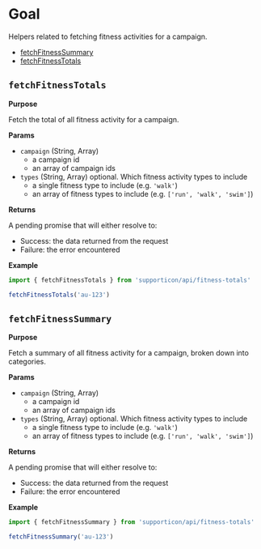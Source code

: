 # Goal

Helpers related to fetching fitness activities for a campaign.

- [fetchFitnessSummary](#fetchFitnessSummary)
- [fetchFitnessTotals](#fetchFitnessSummary)

## `fetchFitnessTotals`

**Purpose**

Fetch the total of all fitness activity for a campaign.

**Params**

- `campaign` (String, Array)
  - a campaign id
  - an array of campaign ids
- `types` (String, Array) optional. Which fitness activity types to include
  - a single fitness type to include (e.g. `'walk'`)
  - an array of fitness types to include (e.g. `['run', 'walk', 'swim']`)

**Returns**

A pending promise that will either resolve to:

- Success: the data returned from the request
- Failure: the error encountered

**Example**

```javascript
import { fetchFitnessTotals } from 'supporticon/api/fitness-totals'

fetchFitnessTotals('au-123')
```

## `fetchFitnessSummary`

**Purpose**

Fetch a summary of all fitness activity for a campaign, broken down into categories.

**Params**

- `campaign` (String, Array)
  - a campaign id
  - an array of campaign ids
- `types` (String, Array) optional. Which fitness activity types to include
  - a single fitness type to include (e.g. `'walk'`)
  - an array of fitness types to include (e.g. `['run', 'walk', 'swim']`)

**Returns**

A pending promise that will either resolve to:

- Success: the data returned from the request
- Failure: the error encountered

**Example**

```javascript
import { fetchFitnessSummary } from 'supporticon/api/fitness-totals'

fetchFitnessSummary('au-123')
```
